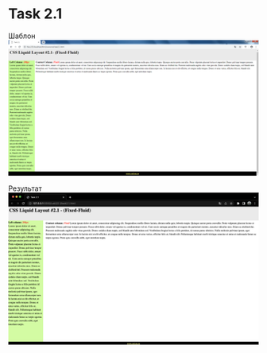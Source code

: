 # Task 2.1
Шаблон
![Макет](https://github.com/Steven2110/932001.Vidjaya.Steven.Weblab/blob/lab2/Lab2/2.1/Task2.1.png)

Результат
![Результат](https://github.com/Steven2110/932001.Vidjaya.Steven.Weblab/blob/lab2/Lab2/2.1/Result2.1.png)